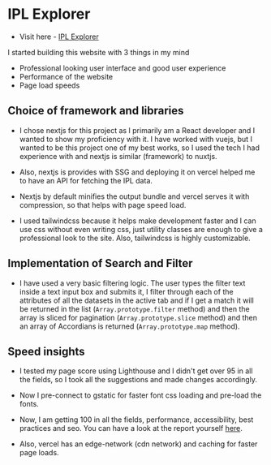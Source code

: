 # IPL Explorer

- Visit here - [IPL Explorer](https://iplexplorer.vercel.app)

I started building this website with 3 things in my mind

- Professional looking user interface and good user experience
- Performance of the website
- Page load speeds

## Choice of framework and libraries

- I chose nextjs for this project as I primarily am a React developer and I wanted to show my proficiency with it. I have worked with vuejs, but I wanted to be this project one of my best works, so I used the tech I had experience with and nextjs is similar (framework) to nuxtjs.

- Also, nextjs is provides with SSG and deploying it on vercel helped me to have an API for fetching the IPL data.

- Nextjs by default minifies the output bundle and vercel serves it with compression, so that helps with page speed load.

- I used tailwindcss because it helps make development faster and I can use css without even writing css, just utility classes are enough to give a professional look to the site. Also, tailwindcss is highly customizable.

## Implementation of Search and Filter

- I have used a very basic filtering logic. The user types the filter text inside a text input box and submits it, I filter through each of the attributes of all the datasets in the active tab and if I get a match it will be returned in the list (`Array.prototype.filter` method) and then the array is sliced for pagination (`Array.prototype.slice` method) and then an array of Accordians is returned (`Array.prototype.map` method).

## Speed insights

- I tested my page score using Lighthouse and I didn't get over 95 in all the fields, so I took all the suggestions and made changes accordingly.

- Now I pre-connect to gstatic for faster font css loading and pre-load the fonts.

- Now, I am getting 100 in all the fields, performance, accessibility, best practices and seo. You can have a look at the report yourself [here](https://iplexplorer.vercel.app/report.html).

- Also, vercel has an edge-network (cdn network) and caching for faster page loads.
